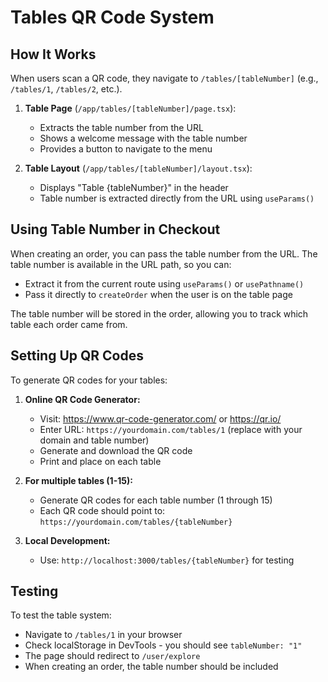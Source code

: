 # Tables QR Code System

## How It Works

When users scan a QR code, they navigate to `/tables/[tableNumber]` (e.g., `/tables/1`, `/tables/2`, etc.).

1. **Table Page** (`/app/tables/[tableNumber]/page.tsx`):
   - Extracts the table number from the URL
   - Shows a welcome message with the table number
   - Provides a button to navigate to the menu

2. **Table Layout** (`/app/tables/[tableNumber]/layout.tsx`):
   - Displays "Table {tableNumber}" in the header
   - Table number is extracted directly from the URL using `useParams()`

## Using Table Number in Checkout

When creating an order, you can pass the table number from the URL. The table number is available in the URL path, so you can:
- Extract it from the current route using `useParams()` or `usePathname()`
- Pass it directly to `createOrder` when the user is on the table page

The table number will be stored in the order, allowing you to track which table each order came from.

## Setting Up QR Codes

To generate QR codes for your tables:

1. **Online QR Code Generator:**
   - Visit: https://www.qr-code-generator.com/ or https://qr.io/
   - Enter URL: `https://yourdomain.com/tables/1` (replace with your domain and table number)
   - Generate and download the QR code
   - Print and place on each table

2. **For multiple tables (1-15):**
   - Generate QR codes for each table number (1 through 15)
   - Each QR code should point to: `https://yourdomain.com/tables/{tableNumber}`

3. **Local Development:**
   - Use: `http://localhost:3000/tables/{tableNumber}` for testing

## Testing

To test the table system:
- Navigate to `/tables/1` in your browser
- Check localStorage in DevTools - you should see `tableNumber: "1"`
- The page should redirect to `/user/explore`
- When creating an order, the table number should be included

